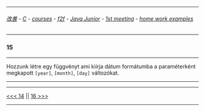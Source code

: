 
---

###### [改善](https://github.com/ttltrk/0C/blob/master/README.MD) - [C](https://github.com/ttltrk/PRG/blob/master/CODING.MD) - [courses](https://github.com/ttltrk/Courses/blob/master/README.MD) - [f2f](https://github.com/ttltrk/Courses/blob/master/F2F/F2F.MD) - [Java Junior](https://github.com/ttltrk/PRG/blob/master/JAVA/DOC/BJM/TOMI/JJ.MD) - [1st meeting](https://github.com/ttltrk/PRG/blob/master/JAVA/DOC/BJM/TOMI/01/1st.md) - [home work examples](https://github.com/ttltrk/PRG/blob/master/JAVA/DOC/BJM/TOMI/01/feladat.md)

---

### 15

---

Hozzunk létre egy függvényt ami kiírja dátum formátumba a paraméterként megkapott ```[year]```, ```[month]```, ```[day]``` változókat.

---

---

[<<< 14](https://github.com/ttltrk/PRG/blob/master/JAVA/DOC/BJM/TOMI/01/EX/14/14.MD) ||
[16 >>>](https://github.com/ttltrk/PRG/blob/master/JAVA/DOC/BJM/TOMI/01/EX/16/16.MD)

---
